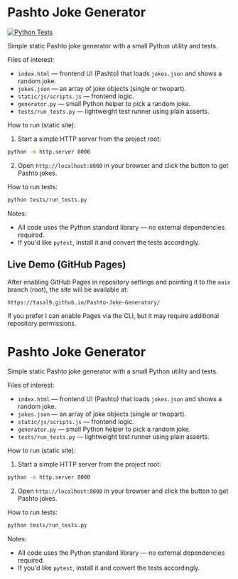 # Pashto Joke Generator

[![Python Tests](https://github.com/tasal9/Pashto-Joke-Generatory/actions/workflows/python-tests.yml/badge.svg)](https://github.com/tasal9/Pashto-Joke-Generatory/actions)

Simple static Pashto joke generator with a small Python utility and tests.

Files of interest:

- `index.html` — frontend UI (Pashto) that loads `jokes.json` and shows a random joke.
- `jokes.json` — an array of joke objects (single or twopart).
- `static/js/scripts.js` — frontend logic.
- `generator.py` — small Python helper to pick a random joke.
- `tests/run_tests.py` — lightweight test runner using plain asserts.

How to run (static site):

1. Start a simple HTTP server from the project root:

```bash
python -m http.server 8000
```

2. Open `http://localhost:8000` in your browser and click the button to get Pashto jokes.

How to run tests:

```bash
python tests/run_tests.py
```

Notes:

- All code uses the Python standard library — no external dependencies required.
- If you'd like `pytest`, install it and convert the tests accordingly.

Live Demo (GitHub Pages)
-------------------------

After enabling GitHub Pages in repository settings and pointing it to the `main` branch (root), the site will be available at:

```
https://tasal9.github.io/Pashto-Joke-Generatory/
```

If you prefer I can enable Pages via the CLI, but it may require additional repository permissions.
# Pashto Joke Generator

Simple static Pashto joke generator with a small Python utility and tests.

Files of interest:

- `index.html` — frontend UI (Pashto) that loads `jokes.json` and shows a random joke.
- `jokes.json` — an array of joke objects (single or twopart).
- `static/js/scripts.js` — frontend logic.
- `generator.py` — small Python helper to pick a random joke.
- `tests/run_tests.py` — lightweight test runner using plain asserts.

How to run (static site):

1. Start a simple HTTP server from the project root:

```bash
python -m http.server 8000
```

2. Open `http://localhost:8000` in your browser and click the button to get Pashto jokes.

How to run tests:

```bash
python tests/run_tests.py
```

Notes:

- All code uses the Python standard library — no external dependencies required.
- If you'd like `pytest`, install it and convert the tests accordingly.
